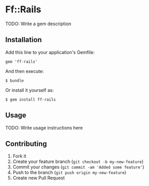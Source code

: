 # Ff::Rails

TODO: Write a gem description

## Installation

Add this line to your application's Gemfile:

    gem 'ff-rails'

And then execute:

    $ bundle

Or install it yourself as:

    $ gem install ff-rails

## Usage

TODO: Write usage instructions here

## Contributing

1. Fork it
2. Create your feature branch (`git checkout -b my-new-feature`)
3. Commit your changes (`git commit -am 'Added some feature'`)
4. Push to the branch (`git push origin my-new-feature`)
5. Create new Pull Request
